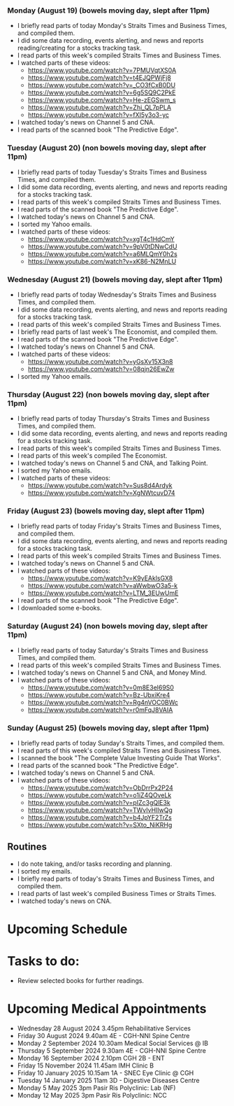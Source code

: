 ### Monday (August 19) (bowels moving day, slept after 11pm)
- I briefly read parts of today Monday's Straits Times and Business Times, and compiled them.
- I did some data recording, events alerting, and news and reports reading/creating for a stocks tracking task.
- I read parts of this week's compiled Straits Times and Business Times.
- I watched parts of these videos:
    - https://www.youtube.com/watch?v=7PMUVqtXS0A
    - https://www.youtube.com/watch?v=t4EJQPWjFj8
    - https://www.youtube.com/watch?v=_CO3fCxB0DU
    - https://www.youtube.com/watch?v=6g5SQ9C2PkE
    - https://www.youtube.com/watch?v=He-zEGSwm_s
    - https://www.youtube.com/watch?v=Zhi_QL7pPLA
    - https://www.youtube.com/watch?v=fXI5y3o3-yc
- I watched today's news on Channel 5 and CNA.
- I read parts of the scanned book "The Predictive Edge".

### Tuesday (August 20) (non bowels moving day, slept after 11pm)
- I briefly read parts of today Tuesday's Straits Times and Business Times, and compiled them.
- I did some data recording, events alerting, and news and reports reading for a stocks tracking task.
- I read parts of this week's compiled Straits Times and Business Times.
- I read parts of the scanned book "The Predictive Edge".
- I watched today's news on Channel 5 and CNA.
- I sorted my Yahoo emails.
- I watched parts of these videos:
    - https://www.youtube.com/watch?v=xgT4c1HdCmY
    - https://www.youtube.com/watch?v=9pV0tDNwCdU
    - https://www.youtube.com/watch?v=a6MLQmY0h2s
    - https://www.youtube.com/watch?v=xK86-N2MnLU

### Wednesday (August 21) (bowels moving day, slept after 11pm)
- I briefly read parts of today Wednesday's Straits Times and Business Times, and compiled them.
- I did some data recording, events alerting, and news and reports reading for a stocks tracking task.
- I read parts of this week's compiled Straits Times and Business Times.
- I briefly read parts of last week's The Economist, and compiled them.
- I read parts of the scanned book "The Predictive Edge".
- I watched today's news on Channel 5 and CNA.
- I watched parts of these videos:
    - https://www.youtube.com/watch?v=yGsXv15X3n8
    - https://www.youtube.com/watch?v=08qjn26EwZw
- I sorted my Yahoo emails.

### Thursday (August 22) (non bowels moving day, slept after 11pm)
- I briefly read parts of today Thursday's Straits Times and Business Times, and compiled them.
- I did some data recording, events alerting, and news and reports reading for a stocks tracking task.
- I read parts of this week's compiled Straits Times and Business Times.
- I read parts of this week's compiled The Economist.
- I watched today's news on Channel 5 and CNA, and Talking Point.
- I sorted my Yahoo emails.
- I watched parts of these videos:
    - https://www.youtube.com/watch?v=Sus8d4Ardyk
    - https://www.youtube.com/watch?v=XgNWtcuvD74

### Friday (August 23) (bowels moving day, slept after 11pm)
- I briefly read parts of today Friday's Straits Times and Business Times, and compiled them.
- I did some data recording, events alerting, and news and reports reading for a stocks tracking task.
- I read parts of this week's compiled Straits Times and Business Times.
- I watched today's news on Channel 5 and CNA.
- I watched parts of these videos:
    - https://www.youtube.com/watch?v=K9yEAklsGX8
    - https://www.youtube.com/watch?v=aWwbwO3a5-k
    - https://www.youtube.com/watch?v=LTM_3EUwUmE
- I read parts of the scanned book "The Predictive Edge".
- I downloaded some e-books.

### Saturday (August 24) (non bowels moving day, slept after 11pm)
- I briefly read parts of today Saturday's Straits Times and Business Times, and compiled them.
- I read parts of this week's compiled Straits Times and Business Times.
- I watched today's news on Channel 5 and CNA, and Money Mind.
- I watched parts of these videos:
    - https://www.youtube.com/watch?v=0m8E3el69S0
    - https://www.youtube.com/watch?v=Bz-UbxiKre4
    - https://www.youtube.com/watch?v=Rg4nVOC0BWc
    - https://www.youtube.com/watch?v=r0mFqJ8VAIA

### Sunday (August 25) (bowels moving day, slept after 11pm)
- I briefly read parts of today Sunday's Straits Times, and compiled them.
- I read parts of this week's compiled Straits Times and Business Times.
- I scanned the book "The Complete Value Investing Guide That Works".
- I read parts of the scanned book "The Predictive Edge".
- I watched today's news on Channel 5 and CNA.
- I watched parts of these videos:
    - https://www.youtube.com/watch?v=ObDrrPx2P24
    - https://www.youtube.com/watch?v=o1iZ4QOveLk
    - https://www.youtube.com/watch?v=pIZc3gQlE3k
    - https://www.youtube.com/watch?v=TWvIvHIlwQg
    - https://www.youtube.com/watch?v=b4JpYF2TrZs
    - https://www.youtube.com/watch?v=SXto_NiKRHg

## Routines
- I do note taking, and/or tasks recording and planning.
- I sorted my emails.
- I briefly read parts of today's Straits Times and Business Times, and compiled them.
- I read parts of last week's compiled Business Times or Straits Times.
- I watched today's news on CNA.

# Upcoming Schedule

# Tasks to do:
- Review selected books for further readings.

# Upcoming Medical Appointments
- Wednesday 28 August 2024 3.45pm Rehabilitative Services
- Friday 30 August 2024 9.40am 4E - CGH-NNI Spine Centre
- Monday 2 September 2024 10.30am Medical Social Services @ IB
- Thursday 5 September 2024 9.30am 4E - CGH-NNI Spine Centre
- Monday 16 September 2024 2.10pm CGH 2B - ENT
- Friday 15 November 2024 11.45am IMH Clinic B
- Friday 10 January 2025 10.15am 1A - SNEC Eye Clinic @ CGH
- Tuesday 14 January 2025 11am 3D - Digestive Diseases Centre
- Monday 5 May 2025 3pm Pasir Ris Polyclinic: Lab (NF)
- Monday 12 May 2025 3pm Pasir Ris Polyclinic: NCC
